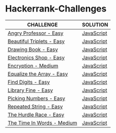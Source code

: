# Hackerrank-Challenges

|CHALLENGE|SOLUTION|
|---|---|
|[Angry Professor - Easy](https://www.hackerrank.com/challenges/angry-professor/problem)|[JavaScript](https://github.com/vieiramanda11/Hackerrank-Challenges/blob/master/angry-professor.js)|
|[Beautiful Triplets - Easy](https://www.hackerrank.com/challenges/beautiful-triplets/problem)|[JavaScript](https://github.com/vieiramanda11/Hackerrank-Challenges/blob/master/beautiful-triplets.js)|
|[Drawing Book - Easy](https://www.hackerrank.com/challenges/drawing-book/problem)|[JavaScript](https://github.com/vieiramanda11/Hackerrank-Challenges/blob/master/drawing-book.js)| 
|[Electronics Shop - Easy](https://www.hackerrank.com/challenges/electronics-shop/problem)|[JavaScript](https://github.com/vieiramanda11/Hackerrank-Challenges/blob/master/electronics-shop.js)| 
|[Encryption - Medium](https://www.hackerrank.com/challenges/encryption/problem)|[JavaScript](https://github.com/vieiramanda11/Hackerrank-Challenges/blob/master/encryption.js)| 
|[Equalize the Array - Easy](https://www.hackerrank.com/challenges/equality-in-a-array/problem)|[JavaScript](https://github.com/vieiramanda11/Hackerrank-Challenges/blob/master/equalize-the-array.js)|
|[Find Digits - Easy](https://www.hackerrank.com/challenges/find-digits/problem)|[JavaScript](https://github.com/vieiramanda11/Hackerrank-Challenges/blob/master/find-digits.js)|
|[Library Fine - Easy](https://www.hackerrank.com/challenges/library-fine/problem)|[JavaScript](https://github.com/vieiramanda11/Hackerrank-Challenges/blob/master/library-fine.js)|
|[Picking Numbers - Easy](https://www.hackerrank.com/challenges/picking-numbers/problem)|[JavaScript](https://github.com/vieiramanda11/Hackerrank-Challenges/blob/master/picking-numbers.js)|
|[Repeated String - Easy](https://www.hackerrank.com/challenges/repeated-string/problem)|[JavaScript](https://github.com/vieiramanda11/Hackerrank-Challenges/blob/master/repeated-string.js)|
|[The Hurdle Race - Easy](https://www.hackerrank.com/challenges/the-hurdle-race/problem)|[JavaScript](https://github.com/vieiramanda11/Hackerrank-Challenges/blob/master/the-hurdle-race.js)|
|[The Time In Words - Medium](https://www.hackerrank.com/challenges/the-time-in-words/problem)|[JavaScript](https://github.com/vieiramanda11/Hackerrank-Challenges/blob/master/the-time-in-words.js)|
